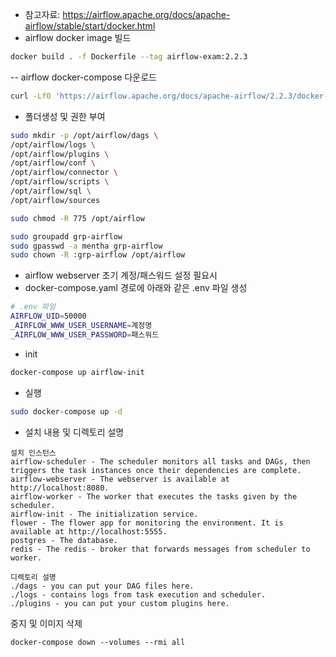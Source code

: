 - 참고자료: https://airflow.apache.org/docs/apache-airflow/stable/start/docker.html
- airflow docker image 빌드
```bash 
docker build . -f Dockerfile --tag airflow-exam:2.2.3
```

-- airflow docker-compose 다운로드
```bash
curl -LfO 'https://airflow.apache.org/docs/apache-airflow/2.2.3/docker-compose.yaml'
```

- 폴더생성 및 권한 부여
```bash
sudo mkdir -p /opt/airflow/dags \
/opt/airflow/logs \
/opt/airflow/plugins \
/opt/airflow/conf \
/opt/airflow/connector \
/opt/airflow/scripts \
/opt/airflow/sql \
/opt/airflow/sources

sudo chmod -R 775 /opt/airflow

sudo groupadd grp-airflow
sudo gpasswd -a mentha grp-airflow
sudo chown -R :grp-airflow /opt/airflow
```

- airflow webserver 초기 계정/패스워드 설정 필요시 
- docker-compose.yaml 경로에 아래와 같은 .env 파일 생성
```bash
# .env 파일
AIRFLOW_UID=50000
_AIRFLOW_WWW_USER_USERNAME=계정명
_AIRFLOW_WWW_USER_PASSWORD=패스워드
```

- init
```bash
docker-compose up airflow-init
```

- 실행
```bash
sudo docker-compose up -d
```

- 설치 내용 및 디렉토리 설명
```text
설치 인스턴스
airflow-scheduler - The scheduler monitors all tasks and DAGs, then triggers the task instances once their dependencies are complete.
airflow-webserver - The webserver is available at http://localhost:8080.
airflow-worker - The worker that executes the tasks given by the scheduler.
airflow-init - The initialization service.
flower - The flower app for monitoring the environment. It is available at http://localhost:5555.
postgres - The database.
redis - The redis - broker that forwards messages from scheduler to worker.

디렉토리 설명
./dags - you can put your DAG files here.
./logs - contains logs from task execution and scheduler.
./plugins - you can put your custom plugins here.
```

중지 및 이미지 삭제
```
docker-compose down --volumes --rmi all
```